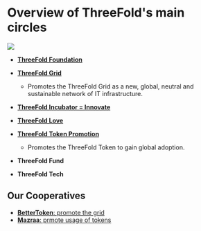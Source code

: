 # Overview of ThreeFold's main circles

![](https://images.unsplash.com/photo-1526979272661-f2849f9fc0b7?ixlib=rb-0.3.5&ixid=eyJhcHBfaWQiOjEyMDd9&s=7ce9fe7e389f6f0ae09d65905f062a52&auto=format&fit=crop&w=1651&q=80)


- [**ThreeFold Foundation**](/circles/foundation.md)  
- [**ThreeFold Grid**](/circles/grid.md)
    - Promotes the ThreeFold Grid as a new, global, neutral and sustainable network of IT infrastructure.  
- [**ThreeFold Incubator = Innovate**](/circles/innovate.md)
- [**ThreeFold Love**](/circles/love.md)
- [**ThreeFold Token Promotion**](/circles/tokens.md)
  - Promotes the ThreeFold Token to gain global adoption.
  
- **ThreeFold Fund**

- **ThreeFold Tech**

## Our Cooperatives
  
  - [**BetterToken**: promote the grid](/circles/betterToken.md)
  - [**Mazraa**: prmote usage of tokens](circles/mazraa.md)


